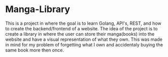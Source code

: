 # Manga-Library
This is a project in where the goal is to learn Golang, API's, REST, and how to create the backend/frontend of a website.
The idea of the project is to create a library in where the user can store their manga(books) into the website and have a visual representation of what they own.
This was made in mind for my problem of forgetting what I own and accidentaly buying the same book more then once.
